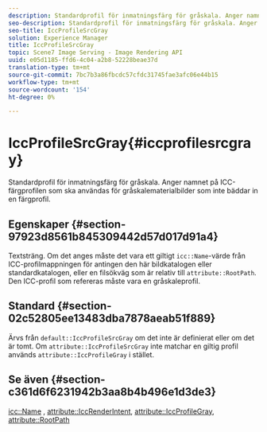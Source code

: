 ```yaml
---
description: Standardprofil för inmatningsfärg för gråskala. Anger namnet på ICC-färgprofilen som ska användas för gråskalematerialbilder som inte bäddar in en färgprofil.
seo-description: Standardprofil för inmatningsfärg för gråskala. Anger namnet på ICC-färgprofilen som ska användas för gråskalematerialbilder som inte bäddar in en färgprofil.
seo-title: IccProfileSrcGray
solution: Experience Manager
title: IccProfileSrcGray
topic: Scene7 Image Serving - Image Rendering API
uuid: e05d1185-ffd6-4c04-a2b8-52228beae37d
translation-type: tm+mt
source-git-commit: 7bc7b3a86fbcdc57cfdc31745fae3afc06e44b15
workflow-type: tm+mt
source-wordcount: '154'
ht-degree: 0%

---
```



# IccProfileSrcGray{#iccprofilesrcgray}

Standardprofil för inmatningsfärg för gråskala. Anger namnet på ICC-färgprofilen som ska användas för gråskalematerialbilder som inte bäddar in en färgprofil.

## Egenskaper {#section-97923d8561b845309442d57d017d91a4}

Textsträng. Om det anges måste det vara ett giltigt `icc::Name`-värde från ICC-profilmappningen för antingen den här bildkatalogen eller standardkatalogen, eller en filsökväg som är relativ till `attribute::RootPath`. Den ICC-profil som refereras måste vara en gråskaleprofil.

## Standard {#section-02c52805ee13483dba7878aeab51f889}

Ärvs från `default::IccProfileSrcGray` om det inte är definierat eller om det är tomt. Om `attribute::IccProfileSrcGray` inte matchar en giltig profil används `attribute::IccProfileGray` i stället.

## Se även {#section-c361d6f6231942b3aa8b4b496e1d3de3}

[icc::Name](../../../../../ir-api/material-cat/image-rendering-api-ref/c-ir-material-catalog/c-ir-icc-profile-map-reference/r-ir-name-icc.md#reference-7a293ede360e433782575f8f6a562ac2) ,  [attribute::IccRenderIntent](../../../../../ir-api/material-cat/image-rendering-api-ref/c-ir-material-catalog/c-ir-attributes-reference/r-ir-iccrenderintent.md#reference-3b80b7a4c25545a593c5076f318b5c40),  [attribute::IccProfileGray](../../../../../ir-api/material-cat/image-rendering-api-ref/c-ir-material-catalog/c-ir-attributes-reference/r-ir-iccprofilegray.md#reference-712f1d0dcca748df9aaf495681bb39e6),  [attribute::RootPath](../../../../../ir-api/material-cat/image-rendering-api-ref/c-ir-material-catalog/c-ir-attributes-reference/r-ir-rootpath.md#reference-a4d7c96b62e14fcbad1740c702f160f3)

